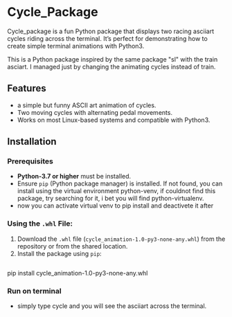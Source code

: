 # Cycle_Package
Cycle_package is a fun Python package that displays two racing asciiart cycles riding across the terminal.
It’s perfect for demonstrating how to create simple terminal animations with Python3.

This is a Python package inspired by the same package "sl" with the train asciart. I managed just by changing the
animating cycles instead of train.  

## Features
- a simple but funny ASCII art animation of cycles.
- Two moving cycles with alternating pedal movements.
- Works on most Linux-based systems and compatible with Python3.

## Installation

### Prerequisites
- **Python-3.7 or higher** must be installed.
- Ensure `pip` (Python package manager) is installed. If not found, you can install using the virtual environment
  python-venv, if  couldnot find this package, try searching for it, i bet you will find python-virtualenv.
- now you can activate virtual venv to pip install and deactivete it after

### Using the `.whl` File:
1. Download the `.whl` file (`cycle_animation-1.0-py3-none-any.whl`) from the repository or from the shared location.
2. Install the package using `pip`:
   ```bash
 pip install cycle_animation-1.0-py3-none-any.whl


 ### Run on terminal
  - simply type cycle and you will see the asciiart across the terminal.

